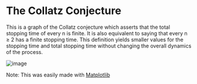 # The Collatz Conjecture

This is a graph of the Collatz conjecture which asserts that the total stopping time of every n is finite. It is also equivalent to saying that every n ≥ 2 has a finite stopping time. This definition yields smaller values for the stopping time and total stopping time without changing the overall dynamics of the process.

![image](https://user-images.githubusercontent.com/54741558/136548661-77f2fc00-b702-483f-8ab7-e132f99760cf.png)

Note: This was easily made with [Matplotlib](https://www.geeksforgeeks.org/graph-plotting-in-python-set-1/)

